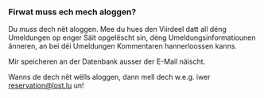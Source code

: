 ### Firwat muss ech mech aloggen?

Du *muss* dech nët aloggen. Mee du hues den Viirdeel datt all déng Umeldungen
op enger Säit opgelëscht sin, déng Umeldungsinformatiounen änneren, an bei déi
Umeldungen Kommentaren hannerloossen kanns.

Mir speicheren an der Datenbank ausser der E-Mail näischt.

Wanns de dech nët wëlls aloggen, dann mell dech w.e.g. iwer
<reservation@lost.lu> un!
